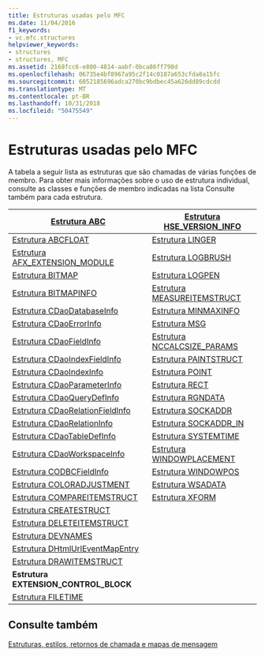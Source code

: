 ```yaml
---
title: Estruturas usadas pelo MFC
ms.date: 11/04/2016
f1_keywords:
- vc.mfc.structures
helpviewer_keywords:
- structures
- structures, MFC
ms.assetid: 2168fcc6-e800-4814-aabf-0bca86ff790d
ms.openlocfilehash: 06735e4bf8967a95c2f14c0187a653cfda8a15fc
ms.sourcegitcommit: 6052185696adca270bc9bdbec45a626dd89cdcdd
ms.translationtype: MT
ms.contentlocale: pt-BR
ms.lasthandoff: 10/31/2018
ms.locfileid: "50475549"
---
```

# <a name="structures-used-by-mfc"></a>Estruturas usadas pelo MFC

A tabela a seguir lista as estruturas que são chamadas de várias funções de membro. Para obter mais informações sobre o uso de estrutura individual, consulte as classes e funções de membro indicadas na lista Consulte também para cada estrutura.

|[Estrutura ABC](../../mfc/reference/abc-structure.md)|[Estrutura HSE_VERSION_INFO](../../mfc/reference/hse-version-info-structure.md)|
|--------------------------------------------------------------------------------------------------------------|-----------------------------------------------------------------------------------------------------------------------------|
|[Estrutura ABCFLOAT](../../mfc/reference/abcfloat-structure.md)|[Estrutura LINGER](../../mfc/reference/linger-structure.md)|
|[Estrutura AFX_EXTENSION_MODULE](../../mfc/reference/afx-extension-module-structure.md)|[Estrutura LOGBRUSH](../../mfc/reference/logbrush-structure.md)|
|[Estrutura BITMAP](../../mfc/reference/bitmap-structure.md)|[Estrutura LOGPEN](../../mfc/reference/logpen-structure.md)|
|[Estrutura BITMAPINFO](../../mfc/reference/bitmapinfo-structure.md)|[Estrutura MEASUREITEMSTRUCT](../../mfc/reference/measureitemstruct-structure.md)|
|[Estrutura CDaoDatabaseInfo](../../mfc/reference/cdaodatabaseinfo-structure.md)|[Estrutura MINMAXINFO](../../mfc/reference/minmaxinfo-structure.md)|
|[Estrutura CDaoErrorInfo](../../mfc/reference/cdaoerrorinfo-structure.md)|[Estrutura MSG](../../mfc/reference/msg-structure1.md)|
|[Estrutura CDaoFieldInfo](../../mfc/reference/cdaofieldinfo-structure.md)|[Estrutura NCCALCSIZE_PARAMS](../../mfc/reference/nccalcsize-params-structure.md)|
|[Estrutura CDaoIndexFieldInfo](../../mfc/reference/cdaoindexfieldinfo-structure.md)|[Estrutura PAINTSTRUCT](../../mfc/reference/paintstruct-structure.md)|
|[Estrutura CDaoIndexInfo](../../mfc/reference/cdaoindexinfo-structure.md)|[Estrutura POINT](../../mfc/reference/point-structure1.md)|
|[Estrutura CDaoParameterInfo](../../mfc/reference/cdaoparameterinfo-structure.md)|[Estrutura RECT](../../mfc/reference/rect-structure1.md)|
|[Estrutura CDaoQueryDefInfo](../../mfc/reference/cdaoquerydefinfo-structure.md)|[Estrutura RGNDATA](../../mfc/reference/rgndata-structure.md)|
|[Estrutura CDaoRelationFieldInfo](../../mfc/reference/cdaorelationfieldinfo-structure.md)|[Estrutura SOCKADDR](../../mfc/reference/sockaddr-structure.md)|
|[Estrutura CDaoRelationInfo](../../mfc/reference/cdaorelationinfo-structure.md)|[Estrutura SOCKADDR_IN](../../mfc/reference/sockaddr-in-structure.md)|
|[Estrutura CDaoTableDefInfo](../../mfc/reference/cdaotabledefinfo-structure.md)|[Estrutura SYSTEMTIME](systemtime-structure1.md)
|[Estrutura CDaoWorkspaceInfo](../../mfc/reference/cdaoworkspaceinfo-structure.md)|[Estrutura WINDOWPLACEMENT](../../mfc/reference/windowplacement-structure.md)|
|[Estrutura CODBCFieldInfo](../../mfc/reference/codbcfieldinfo-structure.md)|[Estrutura WINDOWPOS](../../mfc/reference/windowpos-structure1.md)
|[Estrutura COLORADJUSTMENT](../../mfc/reference/coloradjustment-structure.md)|[Estrutura WSADATA](../../mfc/reference/wsadata-structure.md)|
|[Estrutura COMPAREITEMSTRUCT](../../mfc/reference/compareitemstruct-structure.md)|[Estrutura XFORM](../../mfc/reference/xform-structure.md)|
|[Estrutura CREATESTRUCT](../../mfc/reference/createstruct-structure.md)||
|[Estrutura DELETEITEMSTRUCT](../../mfc/reference/deleteitemstruct-structure.md)||
|[Estrutura DEVNAMES](../../mfc/reference/devnames-structure.md)||
|[Estrutura DHtmlUrlEventMapEntry](../../mfc/reference/dhtmlurleventmapentry-structure.md)||
|[Estrutura DRAWITEMSTRUCT](../../mfc/reference/drawitemstruct-structure.md)||
|**Estrutura EXTENSION_CONTROL_BLOCK**||
|[Estrutura FILETIME](../../mfc/reference/filetime-structure.md)

## <a name="see-also"></a>Consulte também

[Estruturas, estilos, retornos de chamada e mapas de mensagem](../../mfc/reference/structures-styles-callbacks-and-message-maps.md)


